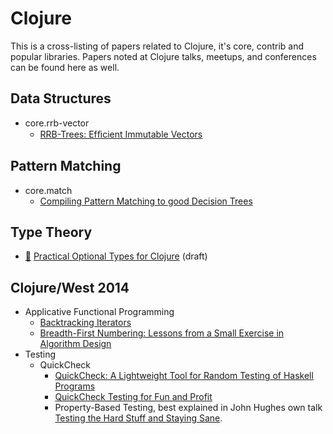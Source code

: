 # Clojure

This is a cross-listing of papers related to Clojure, it's core, contrib and popular libraries. Papers noted at Clojure talks, meetups, and conferences can be found here as well.
## Data Structures
* core.rrb-vector
  * [RRB-Trees: Efﬁcient Immutable Vectors](http://infoscience.epfl.ch/record/169879/files/RMTrees.pdf)

## Pattern Matching
* core.match
  * [Compiling Pattern Matching to good Decision Trees](http://www.cs.tufts.edu/~nr/cs257/archive/luc-maranget/jun08.pdf)

## Type Theory
* [:scroll:](a-practical-optional-type-system-for-clojure.pdf) [Practical Optional Types for Clojure](http://frenchy64.github.io/papers/typed-clojure-draft.pdf) (draft)

## Clojure/West 2014
* Applicative Functional Programming 
  * [Backtracking Iterators](https://www.lri.fr/~filliatr/publis/enum2.pdf)
  * [Breadth-First Numbering: Lessons from a Small Exercise in Algorithm Design](http://www.cs.tufts.edu/~nr/cs257/archive/chris-okasaki/breadth-first.pdf)
* Testing
  * QuickCheck
    * [QuickCheck: A Lightweight Tool for Random Testing of Haskell Programs](http://www.cs.tufts.edu/~nr/cs257/archive/john-hughes/quick.pdf)
    * [QuickCheck Testing for Fun and Profit](http://people.inf.elte.hu/center/fulltext.pdf)
    * Property-Based Testing, best explained in John Hughes own talk [Testing the Hard Stuff and Staying Sane](https://www.youtube.com/watch?v=zi0rHwfiX1Q&list=PLZdCLR02grLp__wRg5OTavVj4wefg69hM).
